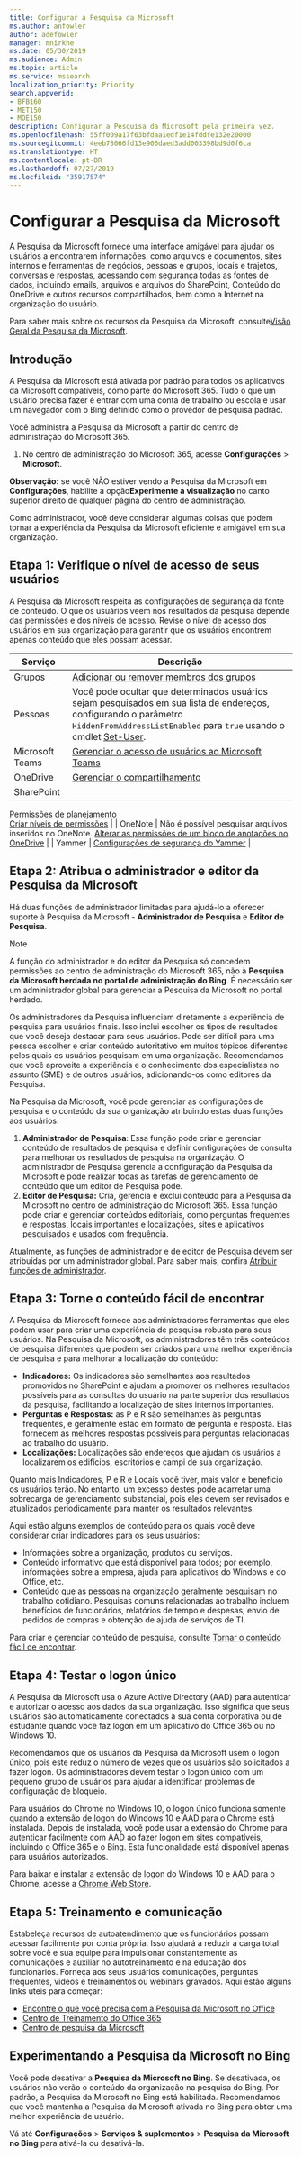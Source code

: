 ```yaml
---
title: Configurar a Pesquisa da Microsoft
ms.author: anfowler
author: adefowler
manager: mnirkhe
ms.date: 05/30/2019
ms.audience: Admin
ms.topic: article
ms.service: mssearch
localization_priority: Priority
search.appverid:
- BFB160
- MET150
- MOE150
description: Configurar a Pesquisa da Microsoft pela primeira vez.
ms.openlocfilehash: 55ff009a17f63bfdaa1edf1e14fddfe132e20000
ms.sourcegitcommit: 4eeb78066fd13e906daed3add003398bd9d0f6ca
ms.translationtype: HT
ms.contentlocale: pt-BR
ms.lasthandoff: 07/27/2019
ms.locfileid: "35917574"
---
```

# <a name="set-up-microsoft-search"></a>Configurar a Pesquisa da Microsoft

A Pesquisa da Microsoft fornece uma interface amigável para ajudar os usuários a encontrarem informações, como arquivos e documentos, sites internos e ferramentas de negócios, pessoas e grupos, locais e trajetos, conversas e respostas, acessando com segurança todas as fontes de dados, incluindo emails, arquivos e arquivos do SharePoint, Conteúdo do OneDrive e outros recursos compartilhados, bem como a Internet na organização do usuário.

Para saber mais sobre os recursos da Pesquisa da Microsoft, consulte[Visão Geral da Pesquisa da Microsoft](overview-microsoft-search.md).

## <a name="get-started"></a>Introdução

A Pesquisa da Microsoft está ativada por padrão para todos os aplicativos da Microsoft compatíveis, como parte do Microsoft 365. Tudo o que um usuário precisa fazer é entrar com uma conta de trabalho ou escola e usar um navegador com o Bing definido como o provedor de pesquisa padrão.

Você administra a Pesquisa da Microsoft a partir do centro de administração do Microsoft 365.

1. No centro de administração do Microsoft 365, acesse **Configurações** > **Microsoft**.

**Observação:** se você NÃO estiver vendo a Pesquisa da Microsoft em **Configurações**, habilite a opção**Experimente a visualização** no canto superior direito de qualquer página do centro de administração.

Como administrador, você deve considerar algumas coisas que podem tornar a experiência da Pesquisa da Microsoft eficiente e amigável em sua organização.

## <a name="step-1-check-access-level-of-your-users"></a>Etapa 1: Verifique o nível de acesso de seus usuários

A Pesquisa da Microsoft respeita as configurações de segurança da fonte de conteúdo. O que os usuários veem nos resultados da pesquisa depende das permissões e dos níveis de acesso. Revise o nível de acesso dos usuários em sua organização para garantir que os usuários encontrem apenas conteúdo que eles possam acessar.

| Serviço         | Descrição                                                                                                                                                                                                                                         |
| --------------- | --------------------------------------------------------------------------------------------------------------------------------------------------------------------------------------------------------------------------------------------------- |
| Grupos          | [Adicionar ou remover membros dos grupos](https://docs.microsoft.com/office365/admin/create-groups/add-or-remove-members-from-groups)                                                                                                                     |
| Pessoas          | Você pode ocultar que determinados usuários sejam pesquisados em sua lista de endereços, configurando o parâmetro `HiddenFromAddressListEnabled` para `true` usando o cmdlet [Set-User](https://docs.microsoft.com/powershell/module/exchange/users-and-groups/set-user). |
| Microsoft Teams | [Gerenciar o acesso de usuários ao Microsoft Teams](https://docs.microsoft.com/microsoftteams/user-access)                                                                                                                                                      |
| OneDrive        | [Gerenciar o compartilhamento](https://docs.microsoft.com/OneDrive/manage-sharing)                                                                                                                                                                                |
| SharePoint      | 
  [Permissões de planejamento](https://docs.microsoft.com/pt-BR/sharepoint/plan-your-permissions-strategy)<br> 
  [Criar níveis de permissões](https://docs.microsoft.com/pt-BR/sharepoint/how-to-create-and-edit-permission-levels)                          |
| OneNote         | Não é possível pesquisar arquivos inseridos no OneNote. [Alterar as permissões de um bloco de anotações no OneDrive](https://support.office.com/article/B9600CCF-045A-40E6-9913-4A7EB02869A5)                                                                    |
| Yammer          | [Configurações de segurança do Yammer](https://docs.microsoft.com/Yammer/manage-security-and-compliance/yammer-security-settings)                                                                                                                               |

## <a name="step-2-assign-search-admin-and-search-editor"></a>Etapa 2: Atribua o administrador e editor da Pesquisa da Microsoft

Há duas funções de administrador limitadas para ajudá-lo a oferecer suporte à Pesquisa da Microsoft - **Administrador de Pesquisa** e **Editor de Pesquisa**.

> [!NOTE]
> A função do administrador e do editor da Pesquisa só concedem permissões ao centro de administração do Microsoft 365, não à **Pesquisa da Microsoft herdada no portal de administração do Bing**. É necessário ser um administrador global para gerenciar a Pesquisa da Microsoft no portal herdado.

Os administradores da Pesquisa influenciam diretamente a experiência de pesquisa para usuários finais. Isso inclui escolher os tipos de resultados que você deseja destacar para seus usuários. Pode ser difícil para uma pessoa escolher e criar conteúdo autoritativo em muitos tópicos diferentes pelos quais os usuários pesquisam em uma organização. Recomendamos que você aproveite a experiência e o conhecimento dos especialistas no assunto (SME) e de outros usuários, adicionando-os como editores da Pesquisa.

Na Pesquisa da Microsoft, você pode gerenciar as configurações de pesquisa e o conteúdo da sua organização atribuindo estas duas funções aos usuários:

1. **Administrador de Pesquisa**: Essa função pode criar e gerenciar conteúdo de resultados de pesquisa e definir configurações de consulta para melhorar os resultados de pesquisa na organização. O administrador de Pesquisa gerencia a configuração da Pesquisa da Microsoft e pode realizar todas as tarefas de gerenciamento de conteúdo que um editor de Pesquisa pode.
2. **Editor de Pesquisa:** Cria, gerencia e exclui conteúdo para a Pesquisa da Microsoft no centro de administração do Microsoft 365. Essa função pode criar e gerenciar conteúdos editoriais, como perguntas frequentes e respostas, locais importantes e localizações, sites e aplicativos pesquisados e usados com frequência.

Atualmente, as funções de administrador e de editor de Pesquisa devem ser atribuídas por um administrador global. Para saber mais, confira [Atribuir funções de administrador](https://docs.microsoft.com/pt-BR/office365/admin/add-users/assign-admin-roles?view=o365-worldwide).

## <a name="step-3-make-content-easy-to-find"></a>Etapa 3: Torne o conteúdo fácil de encontrar

A Pesquisa da Microsoft fornece aos administradores ferramentas que eles podem usar para criar uma experiência de pesquisa robusta para seus usuários. Na Pesquisa da Microsoft, os administradores têm três conteúdos de pesquisa diferentes que podem ser criados para uma melhor experiência de pesquisa e para melhorar a localização do conteúdo:

- **Indicadores:** Os indicadores são semelhantes aos resultados promovidos no SharePoint e ajudam a promover os melhores resultados possíveis para as consultas do usuário na parte superior dos resultados da pesquisa, facilitando a localização de sites internos importantes.
- **Perguntas e Respostas:** as P e R são semelhantes às perguntas frequentes, e geralmente estão em formato de pergunta e resposta. Elas fornecem as melhores respostas possíveis para perguntas relacionadas ao trabalho do usuário.
- **Localizações:** Localizações são endereços que ajudam os usuários a localizarem os edifícios, escritórios e campi de sua organização.

Quanto mais Indicadores, P e R e Locais você tiver, mais valor e benefício os usuários terão. No entanto, um excesso destes pode acarretar uma sobrecarga de gerenciamento substancial, pois eles devem ser revisados e atualizados periodicamente para manter os resultados relevantes.

Aqui estão alguns exemplos de conteúdo para os quais você deve considerar criar indicadores para os seus usuários:

- Informações sobre a organização, produtos ou serviços.
- Conteúdo informativo que está disponível para todos; por exemplo, informações sobre a empresa, ajuda para aplicativos do Windows e do Office, etc.
- Conteúdo que as pessoas na organização geralmente pesquisam no trabalho cotidiano. Pesquisas comuns relacionadas ao trabalho incluem benefícios de funcionários, relatórios de tempo e despesas, envio de pedidos de compras e obtenção de ajuda de serviços de TI.

Para criar e gerenciar conteúdo de pesquisa, consulte [Tornar o conteúdo fácil de encontrar](make-content-easy-to-find.md).

## <a name="step-4-test-single-sign-on"></a>Etapa 4: Testar o logon único

A Pesquisa da Microsoft usa o Azure Active Directory (AAD) para autenticar e autorizar o acesso aos dados da sua organização. Isso significa que seus usuários são automaticamente conectados à sua conta corporativa ou de estudante quando você faz logon em um aplicativo do Office 365 ou no Windows 10.

Recomendamos que os usuários da Pesquisa da Microsoft usem o logon único, pois este reduz o número de vezes que os usuários são solicitados a fazer logon. Os administradores devem testar o logon único com um pequeno grupo de usuários para ajudar a identificar problemas de configuração de bloqueio.

Para usuários do Chrome no Windows 10, o logon único funciona somente quando a extensão de logon do Windows 10 e AAD para o Chrome está instalada. Depois de instalada, você pode usar a extensão do Chrome para autenticar facilmente com AAD ao fazer logon em sites compatíveis, incluindo o Office 365 e o Bing. Esta funcionalidade está disponível apenas para usuários autorizados.

Para baixar e instalar a extensão de logon do Windows 10 e AAD para o Chrome, acesse a [Chrome Web Store](https://go.microsoft.com/fwlink/?linkid=2090961).

## <a name="step-5-training-and-communication"></a>Etapa 5: Treinamento e comunicação

Estabeleça recursos de autoatendimento que os funcionários possam acessar facilmente por conta própria. Isso ajudará a reduzir a carga total sobre você e sua equipe para impulsionar constantemente as comunicações e auxiliar no autotreinamento e na educação dos funcionários. Forneça aos seus usuários comunicações, perguntas frequentes, vídeos e treinamentos ou webinars gravados. Aqui estão alguns links úteis para começar:

- [Encontre o que você precisa com a Pesquisa da Microsoft no Office](https://support.office.com/article/find-what-you-need-with-microsoft-search-in-office-2457d4d8-48a8-4ad4-ab89-5a0657aa8446?ui=en-US&rs=en-US&ad=US)
- [Centro de Treinamento do Office 365](https://support.office.com/office-training-center)
- 
  [Centro de pesquisa da Microsoft](https://support.office.com/pt-BR/article/-working-title-microsoft-search-center-b8bf5a2c-7515-40a9-9a6a-b8ed382c86bc?ui=en-US&rs=en-US&ad=US)

## <a name="trying-out-microsoft-search-in-bing"></a>Experimentando a Pesquisa da Microsoft no Bing

Você pode desativar a **Pesquisa da Microsoft no Bing**. Se desativada, os usuários não verão o conteúdo da organização na pesquisa do Bing. Por padrão, a Pesquisa da Microsoft no Bing está habilitada. Recomendamos que você mantenha a Pesquisa da Microsoft ativada no Bing para obter uma melhor experiência de usuário.

Vá até **Configurações** > **Serviços & suplementos** > **Pesquisa da Microsoft no Bing** para ativá-la ou desativá-la.
